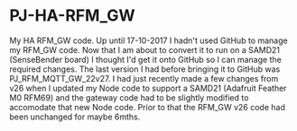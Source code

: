 # PJ-HA-RFM_GW
My HA RFM_GW code.
Up until 17-10-2017 I hadn't used GitHub to manage my RFM_GW code. Now that I am about to convert it to run on a SAMD21 (SenseBender board) I thought I'd get it onto GitHub so I can manage the required changes.
The last version I had before bringing it to GitHub was PJ_RFM_MQTT_GW_22v27. I had just recently made a few changes from v26 when I updated my Node code to support a SAMD21 (Adafruit Feather M0 RFM69) and the gateway code had to be slightly modified to accomodate that new Node code.  Prior to that the RFM_GW v26 code had been unchanged for maybe 6mths.
